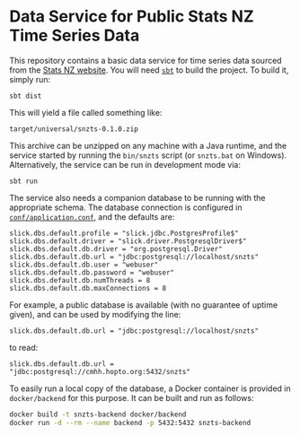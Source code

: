 # Data Service for Public Stats NZ Time Series Data

This repository contains a basic data service for time series data sourced from the [Stats NZ website](https://www.stats.govt.nz/large-datasets/csv-files-for-download/).  You will need [`sbt`](https://www.scala-sbt.org/) to build the project.  To build it, simply run:

```
sbt dist
```

This will yield a file called something like:

```
target/universal/snzts-0.1.0.zip
```

This archive can be unzipped on any machine with a Java runtime, and the service started by running the `bin/snzts` script (or `snzts.bat` on Windows).  Alternatively, the service can be run in development mode via:

```
sbt run
```

The service also needs a companion database to be running with the appropriate schema.  The database connection is configured in [`conf/application.conf`](conf/application.conf), and the defaults are:

```as.is
slick.dbs.default.profile = "slick.jdbc.PostgresProfile$"
slick.dbs.default.driver = "slick.driver.PostgresqlDriver$"
slick.dbs.default.db.driver = "org.postgresql.Driver"
slick.dbs.default.db.url = "jdbc:postgresql://localhost/snzts"
slick.dbs.default.db.user = "webuser"
slick.dbs.default.db.password = "webuser"
slick.dbs.default.db.numThreads = 8
slick.dbs.default.db.maxConnections = 8
```

For example, a public database is available (with no guarantee of uptime given), and can be used by modifying the line:

```as.is
slick.dbs.default.db.url = "jdbc:postgresql://localhost/snzts"
```

to read:

```as.is
slick.dbs.default.db.url = "jdbc:postgresql://cmhh.hopto.org:5432/snzts"
```

To easily run a local copy of the database, a Docker container is provided in `docker/backend` for this purpose.  It can be built and run as follows:

```bash
docker build -t snzts-backend docker/backend
docker run -d --rm --name backend -p 5432:5432 snzts-backend
```